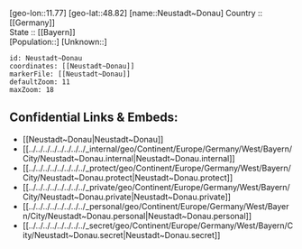 ﻿---
location: [48.82,11.77] 
mapzoom: [7,12] 
mapmarker: city 
type: City
tags:
- geo/City


SpocWebEntityId: 32855
isDeleted: false
confidential: public

---
[geo-lon::11.77] 
[geo-lat::48.82] 
[name::Neustadt~Donau] 
Country :: [[Germany]]  
State :: [[Bayern]]  
[Population::] 
[Unknown::] 


```leaflet
id: Neustadt~Donau
coordinates: [[Neustadt~Donau]] 
markerFile: [[Neustadt~Donau]] 
defaultZoom: 11 
maxZoom: 18
```


## Confidential Links & Embeds: 
- [[Neustadt~Donau|Neustadt~Donau]]  
- [[../../../../../../../../_internal/geo/Continent/Europe/Germany/West/Bayern/City/Neustadt~Donau.internal|Neustadt~Donau.internal]] 
- [[../../../../../../../../_protect/geo/Continent/Europe/Germany/West/Bayern/City/Neustadt~Donau.protect|Neustadt~Donau.protect]] 
- [[../../../../../../../../_private/geo/Continent/Europe/Germany/West/Bayern/City/Neustadt~Donau.private|Neustadt~Donau.private]] 
- [[../../../../../../../../_personal/geo/Continent/Europe/Germany/West/Bayern/City/Neustadt~Donau.personal|Neustadt~Donau.personal]] 
- [[../../../../../../../../_secret/geo/Continent/Europe/Germany/West/Bayern/City/Neustadt~Donau.secret|Neustadt~Donau.secret]] 
